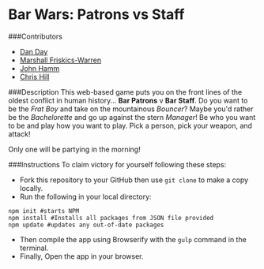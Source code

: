 # Bar Wars: Patrons vs Staff

###Contributors
+ [Dan Day](https://github.com/danrday)
+ [Marshall Friskics-Warren](https://github.com/wmfwarren)
+ [John Hamm](https://github.com/JohnDHamm)
+ [Chris Hill](https://github.com/Zippoffer)

###Description
This web-based game puts you on the front lines of the oldest conflict in human history... **Bar Patrons** v **Bar Staff**. Do you want to be the *Frat Boy* and take on the mountainous *Bouncer*? Maybe you'd rather be the *Bachelorette* and go up against the stern *Manager*! Be who you want to be and play how you want to play. Pick a person, pick your weapon, and attack!

Only one will be partying in the morning!

###Instructions
To claim victory for yourself following these steps:  
+ Fork this repository to your GitHub then use `git clone` to make a copy locally.  
+ Run the following in your local directory:  
```
npm init #starts NPM
npm install #Installs all packages from JSON file provided
npm update #updates any out-of-date packages
```  
+ Then compile the app using Browserify with the `gulp` command in the terminal.  
+ Finally, Open the app in your browser.  
